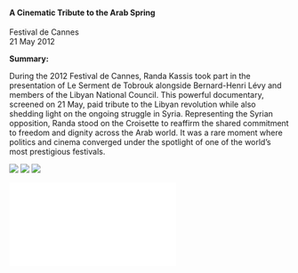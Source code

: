 <h4>A Cinematic Tribute to the Arab Spring</h4>
	
Festival de Cannes  
21 May 2012
	
<b>Summary:</b>	

During the 2012 Festival de Cannes, Randa Kassis took part in the presentation of Le Serment de Tobrouk alongside Bernard-Henri Lévy and members of the Libyan National Council. This powerful documentary, screened on 21 May, paid tribute to the Libyan revolution while also shedding light on the ongoing struggle in Syria. Representing the Syrian opposition, Randa stood on the Croisette to reaffirm the shared commitment to freedom and dignity across the Arab world. It was a rare moment where politics and cinema converged under the spotlight of one of the world’s most prestigious festivals.


![](163.JPG)
![](162.JPG)
![](164.JPG)

![](161.pdf)
<p></p>

